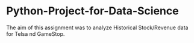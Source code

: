 # Python-Project-for-Data-Science
The aim of this assignment was to analyze Historical Stock/Revenue data for Telsa nd GameStop. 
